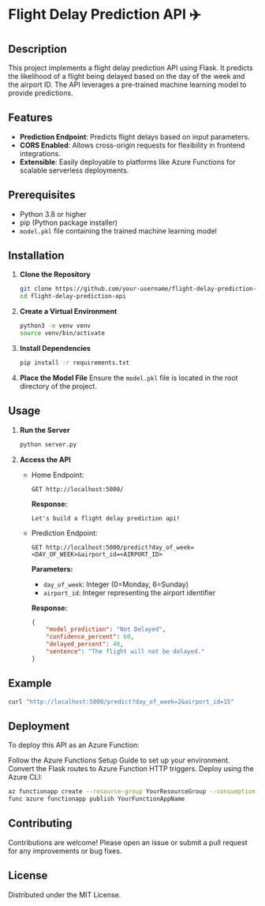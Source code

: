 # Flight Delay Prediction API ✈️

## Description

This project implements a flight delay prediction API using Flask. It predicts the likelihood of a flight being delayed based on the day of the week and the airport ID. The API leverages a pre-trained machine learning model to provide predictions.

## Features

- **Prediction Endpoint**: Predicts flight delays based on input parameters.
- **CORS Enabled**: Allows cross-origin requests for flexibility in frontend integrations.
- **Extensible**: Easily deployable to platforms like Azure Functions for scalable serverless deployments.

## Prerequisites

- Python 3.8 or higher
- pip (Python package installer)
- `model.pkl` file containing the trained machine learning model

## Installation

1. **Clone the Repository**
    ```sh
    git clone https://github.com/your-username/flight-delay-prediction-api.git
    cd flight-delay-prediction-api
    ```

2. **Create a Virtual Environment**
    ```sh
    python3 -m venv venv
    source venv/bin/activate
    ```

3. **Install Dependencies**
    ```sh
    pip install -r requirements.txt
    ```

4. **Place the Model File**
    Ensure the `model.pkl` file is located in the root directory of the project.

## Usage

1. **Run the Server**
    ```sh
    python server.py
    ```

2. **Access the API**
    - Home Endpoint:
        ```
        GET http://localhost:5000/
        ```
      **Response:**
        ```
        Let's build a flight delay prediction api!
        ```

    - Prediction Endpoint:
        ```
        GET http://localhost:5000/predict?day_of_week=<DAY_OF_WEEK>&airport_id=<AIRPORT_ID>
        ```
      **Parameters:**
        - `day_of_week`: Integer (0=Monday, 6=Sunday)
        - `airport_id`: Integer representing the airport identifier

      **Response:**
        ```json
        {
            "model_prediction": "Not Delayed",
            "confidence_percent": 60,
            "delayed_percent": 40,
            "sentence": "The flight will not be delayed."
        }
        ```

## Example

```sh
curl "http://localhost:5000/predict?day_of_week=2&airport_id=15"
```

## Deployment
To deploy this API as an Azure Function:

Follow the Azure Functions Setup Guide to set up your environment.
Convert the Flask routes to Azure Function HTTP triggers.
Deploy using the Azure CLI:

```sh
az functionapp create --resource-group YourResourceGroup --consumption-plan-location YourLocation --runtime python --runtime-version 3.8 --functions-version 3 --name YourFunctionAppName --storage-account YourStorageAccount
func azure functionapp publish YourFunctionAppName
```

## Contributing
Contributions are welcome! Please open an issue or submit a pull request for any improvements or bug fixes.

## License

Distributed under the MIT License.